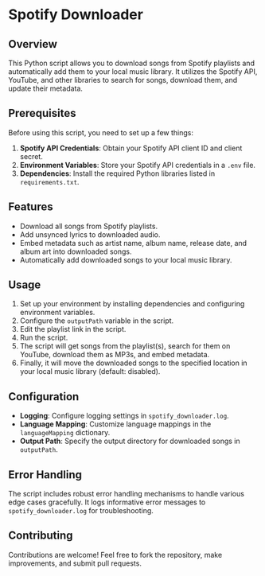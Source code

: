 # Spotify Downloader

## Overview

This Python script allows you to download songs from Spotify playlists and automatically add them to your local music library. It utilizes the Spotify API, YouTube, and other libraries to search for songs, download them, and update their metadata.

## Prerequisites

Before using this script, you need to set up a few things:

1. **Spotify API Credentials**: Obtain your Spotify API client ID and client secret.
2. **Environment Variables**: Store your Spotify API credentials in a `.env` file.
3. **Dependencies**: Install the required Python libraries listed in `requirements.txt`.

## Features

- Download all songs from Spotify playlists.
- Add unsynced lyrics to downloaded audio.
- Embed metadata such as artist name, album name, release date, and album art into downloaded songs.
- Automatically add downloaded songs to your local music library.

## Usage

1. Set up your environment by installing dependencies and configuring environment variables.
2. Configure the `outputPath` variable in the script.
3. Edit the playlist link in the script.
4. Run the script.
5. The script will get songs from the playlist(s), search for them on YouTube, download them as MP3s, and embed metadata.
6. Finally, it will move the downloaded songs to the specified location in your local music library (default: disabled).

## Configuration

- **Logging**: Configure logging settings in `spotify_downloader.log`.
- **Language Mapping**: Customize language mappings in the `languageMapping` dictionary.
- **Output Path**: Specify the output directory for downloaded songs in `outputPath`.

## Error Handling

The script includes robust error handling mechanisms to handle various edge cases gracefully. It logs informative error messages to `spotify_downloader.log` for troubleshooting.

## Contributing

Contributions are welcome! Feel free to fork the repository, make improvements, and submit pull requests.
